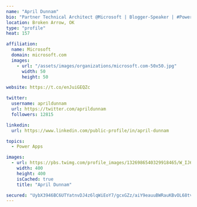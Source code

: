 ```yaml
---
name: "April Dunnam"
bio: "Partner Technical Architect @Microsoft | Blogger-Speaker | #PowerApps, #PowerAutomate, #Office365, #SharePoint | #WIT | #Karaoke Queen"
location: Broken Arrow, OK
type: "profile"
heat: 157

affiliation:
  name: Microsoft
  domain: microsoft.com
  images:
    - url: "/assets/images/organizations/microsoft.com-50x50.jpg"
      width: 50
      height: 50

website: https://t.co/enJuiGEQZc

twitter:
  username: aprildunnam
  url: https://twitter.com/aprildunnam
  followers: 12815

linkedin:
  url: https://www.linkedin.com/public-profile/in/april-dunnam

topics:
  - Power Apps

images:
  - url: https://pbs.twimg.com/profile_images/1326986540329918465/W_IJ6Ih2_400x400.jpg
    width: 400
    height: 400
    isCached: true
    title: "April Dunnam"

secured: "UybX3946BC6UTYatnvDJ4z6lqWiEoY7/gcxGZz/aiY9eauuBWRauKBvOL68tvGH3hrzt3vbDC2MIMPFaHKEtDVKE8hcpxkhSRUdG7LlIhL6p4BnYjL72kV2Um2w5s47UJgj22U1YZyuF4F3A6IEbDjhxvI9yHLq7JiaaVk1ELoDVWcIUUxKJ7N/LqJYAVyPMtA1Eb6PPz7iuSSrDORk0jOHB5UFwmpfn+wxbrVPlpWXwBB1jTGIneyxCMGh79OToM1oE027OrKL3yDKmGzeBNB/rF7BU0eFUmjDdNP2LP6GtoA44FYDIasaHqlPn38jftZDpeg2hcEULoGC9JWwa6qa/EhxisS0KPQmdUwb8kZCPGqNh/IiIfuXm0je+RdI6Aiw+iMvBWnM37IS6Ps2MLgkSF3AzjWOOatFGPJdNnXw=;B1Kb8oO8WUtjNDvRq7+6nw=="
---
```


